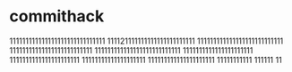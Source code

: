 # commithack
111111111111111111111111111111
111121111111111111111111111
111111111111111111111111111
11111111111111111111111111
111111111111111111111111111
1111111111111111111111
1111111111111111111111
11111111111111111111
111111111111111111111
11111111111
111111
11
